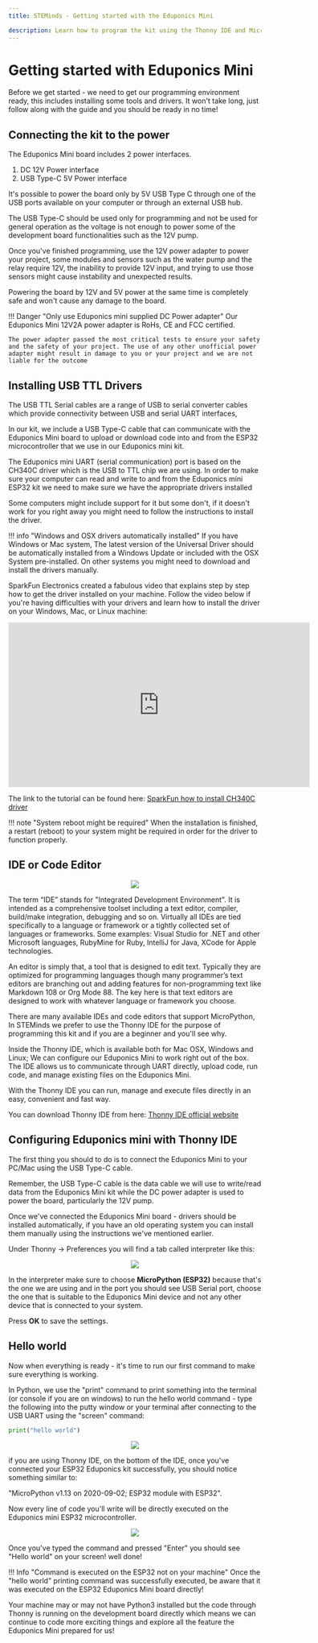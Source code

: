 ```yaml
---
title: STEMinds - Getting started with the Eduponics Mini

description: Learn how to program the kit using the Thonny IDE and MicroPython, how to setup your environment and drivers and how to get started in the IoT world.
---
```


# Getting started with Eduponics Mini

Before we get started - we need to get our programming environment ready, this includes installing some tools and drivers.
It won't take long, just follow along with the guide and you should be ready in no time!

## Connecting the kit to the power

The Eduponics Mini board includes 2 power interfaces.

1. DC 12V Power interface
2. USB Type-C 5V Power interface

It's possible to power the board only by 5V USB Type C through one of the USB ports available on your computer or through an external USB hub.

The USB Type-C should be used only for programming and not be used for general operation as the voltage is not enough to power some of the development board functionalities such as the 12V pump.

Once you've finished programming, use the 12V power adapter to power your project, some modules and sensors such as the water pump and the relay require 12V, the inability to provide 12V input, and trying to use those sensors might cause instability and unexpected results.

Powering the board by 12V and 5V power at the same time is completely safe and won't cause any damage to the board.

!!! Danger "Only use Eduponics mini supplied DC Power adapter"
    Our Eduponics Mini 12V2A power adapter is RoHs, CE and FCC certified.

    The power adapter passed the most critical tests to ensure your safety and the safety of your project. The use of any other unofficial power adapter might result in damage to you or your project and we are not liable for the outcome

## Installing USB TTL Drivers

The USB TTL Serial cables are a range of USB to serial converter cables which provide connectivity between USB and serial UART interfaces,

In our kit, we include a USB Type-C cable that can communicate with the Eduponics Mini board to upload or download code into and from the ESP32 microcontroller that we use in our Eduponics mini kit.

The Eduponics mini UART (serial communication) port is based on the CH340C driver which is the USB to TTL chip we are using. In order to make sure your computer can read and write to and from the Eduponics mini ESP32 kit we need to make sure we have the appropriate drivers installed

Some computers might include support for it but some don't, if it doesn't work for you right away you might need to follow the instructions to install the driver.

!!! info "Windows and OSX drivers automatically installed"
    If you have Windows or Mac system, The latest version of the Universal Driver should be automatically installed from a Windows Update or included with the OSX System pre-installed. On other systems you might need to download and install the drivers manually.

SparkFun Electronics created a fabulous video that explains step by step how to get the driver installed on your machine. Follow the video below if you're having difficulties with your drivers and learn how to install the driver on your Windows, Mac, or Linux machine:

<div class="video-wrapper">
  <center>
  <iframe width="600" height="327" src="https://www.youtube.com/embed/MM9Fj6bwHLk" frameborder="0" allow="accelerometer; autoplay; clipboard-write; encrypted-media; gyroscope; picture-in-picture" allowfullscreen></iframe>
  </center>
</div>

The link to the tutorial can be found here: [SparkFun how to install CH340C driver](https://learn.sparkfun.com/tutorials/how-to-install-ch340-drivers/all)

!!! note "System reboot might be required"
    When the installation is finished, a restart (reboot) to your system might be required in order for the driver to function properly.

## IDE or Code Editor

<p align="center">
  <img src="/kits/eduponics_mini/images/code_editor_illustration.jpeg">
</p>

The term “IDE” stands for "Integrated Development Environment". It is intended as a comprehensive toolset including a text editor, compiler, build/make integration, debugging and so on. Virtually all IDEs are tied specifically to a language or framework or a tightly collected set of languages or frameworks. Some examples: Visual Studio for .NET and other Microsoft languages, RubyMine for Ruby, IntelliJ for Java, XCode for Apple technologies.

An editor is simply that, a tool that is designed to edit text. Typically they are optimized for programming languages though many programmer’s text editors are branching out and adding features for non-programming text like Markdown 108 or Org Mode 88. The key here is that text editors are designed to work with whatever language or framework you choose.

There are many available IDEs and code editors that support MicroPython, In STEMinds we prefer to use the Thonny IDE for the purpose of programming this kit and if you are a beginner and you'll see why.

Inside the Thonny IDE, which is available both for Mac OSX, Windows and Linux; We can configure our Eduponics Mini to work right out of the box.
The IDE allows us to communicate through UART directly, upload code, run code, and manage existing files on the Eduponics Mini.

With the Thonny IDE you can run, manage and execute files directly in an easy, convenient and fast way.

You can download Thonny IDE from here: [Thonny IDE official website](https://thonny.org/)

## Configuring Eduponics mini with Thonny IDE

The first thing you should to do is to connect the Eduponics Mini to your PC/Mac using the USB Type-C cable.

Remember, the USB Type-C cable is the data cable we will use to write/read data from the Eduponics Mini kit while the DC power adapter is used to power the board, particularly the 12V pump.

Once we've connected the Eduponics Mini board - drivers should be installed automatically, if you have an old operating system you can install them manually using the instructions we've mentioned earlier.

Under Thonny -> Preferences you will find a tab called interpreter like this:

<p align="center">
  <img src="/kits/eduponics_mini/images/thonny_ide.png">
</p>

In the interpreter make sure to choose <b>MicroPython (ESP32)</b> because that's the one we are using and in the port you should see USB Serial port, choose the one that is suitable to the Eduponics Mini device and not any other device that is connected to your system.

Press <b>OK</b> to save the settings.

## Hello world

Now when everything is ready -  it's time to run our first command to make sure everything is working.

In Python, we use the "print" command to print something into the terminal (or console if you are on windows) to run the hello world command - type the following into the putty window or your terminal after connecting to the USB UART using the "screen" command:

``` python
print("hello world")
```

<p align="center">
  <img src="/kits/eduponics_mini/images/micropython_hello_world.png">
</p>

if you are using Thonny IDE, on the bottom of the IDE, once you've connected your ESP32 Eduponics kit successfully, you should notice something similar to:

"MicroPython v1.13 on 2020-09-02; ESP32 module with ESP32".

Now every line of code you'll write will be directly executed on the Eduponics mini ESP32 microcontroller.

<p align="center">
  <img src="/kits/eduponics_mini/images/thonny_ide_hello_world.png">
</p>

Once you've typed the command and pressed "Enter" you should see "Hello world" on your screen! well done!

!!! Info "Command is executed on the ESP32 not on your machine"
    Once the "hello world" printing command was successfully executed, be aware that it was executed on the ESP32 Eduponics Mini board directly!
    
Your machine may or may not have Python3 installed but the code through Thonny is running on the development board directly which means we can continue to code more exciting things and explore all the feature the Eduponics Mini prepared for us!
